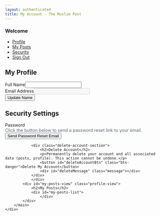 ```yaml
---
layout: authenticated
title: My Account - The Muslim Post
---
```

<style>
    /* --- Styles for "My Posts" list --- */
    .user-post-item {
        background-color: #f9fafb;
        border: 1px solid #e5e7eb;
        border-radius: 8px;
        padding: 1rem;
        margin-bottom: 1rem;
    }
    .user-post-item .post-content {
        color: #374151;
        line-height: 1.6;
        margin-bottom: 1rem;
    }
    .user-post-item .post-details {
        display: flex;
        justify-content: space-between;
        align-items: center;
        font-size: 0.85rem;
        color: #6b7280;
    }
    .user-post-item .post-actions button {
        background: none; border: none; font-size: 1rem; color: #6b7280; cursor: pointer; padding: 5px; border-radius: 50%; width: 32px; height: 32px; transition: background-color 0.2s, color 0.2s;
    }
    .user-post-item .post-actions button:hover { background-color: #e5e7eb; color: #1f2937; }

    /* --- Styles for the Edit Form Actions --- */
    .post-edit-container .dynamic-block { border: 1px solid #e5e7eb; border-radius: 0.75rem; padding: 1rem; margin-top: 1rem; background-color: #fff; position: relative; }
    .post-edit-container .dynamic-block h3 { font-size: 0.8rem; font-weight: 600; color: #4b5563; margin-bottom: 0.75rem; text-transform: uppercase; }
    .post-edit-container .dynamic-block textarea, .post-edit-container .dynamic-block input { width: 100%; padding: 10px; border: 1px solid #d1d5db; border-radius: 8px; font-size: 15px; box-sizing: border-box; }
    .post-edit-container .dynamic-block textarea:focus, .post-edit-container .dynamic-block input:focus { border-color: #0073e6; box-shadow: 0 0 0 2px rgba(0, 115, 230, 0.2); outline: none; }
    .post-edit-container .dynamic-block input.headline-input { font-size: 1.25rem; font-weight: bold; }
    .post-edit-container .edit-actions-container { display: flex; justify-content: flex-end; gap: 0.5rem; margin-top: 1rem; }
    .post-edit-container .btn-cancel { background: #eee; padding: 8px 12px; border-radius: 6px; font-weight: 600; border: none; cursor: pointer; }
    .post-edit-container .btn-save { background: #0073e6; color: white; padding: 8px 12px; border-radius: 6px; font-weight: 600; border: none; cursor: pointer; }


    .edit-actions-container {
        display: flex; justify-content: flex-end; gap: 0.5rem; margin-top: 0.5rem;
    }
    /* --- Delete Account Section Styles --- */
    .delete-account-section {
        margin-top: 2rem;
        padding-top: 1.5rem;
        border-top: 1px solid #eee;
    }
    .delete-account-section h2 {
        color: #dc2626; /* Red color for warning */
        font-size: 1.5rem; /* Slightly smaller than main titles */
        margin-bottom: 0.5rem;
    }
    .delete-account-section p {
        font-size: 0.9rem;
        color: #606770;
        margin-bottom: 1rem;
    }
    .btn-danger {
        background-color: #dc2626;
        color: white;
        padding: 10px 18px;
        border: none;
        border-radius: 8px;
        font-size: 0.95rem;
        font-weight: bold;
        cursor: pointer;
        transition: background-color 0.3s;
    }
    .btn-danger:hover {
        background-color: #b91c1c;
    }
     .message { /* Adjusted styles for consistency */
        padding: 0.75rem; border-radius: 6px; margin-top: 1rem; font-weight: 500; font-size: 0.9rem; display: none;
    }
    .message.success { background-color: #d1fae5; color: #065f46; border: 1px solid #6ee7b7; }
    .message.error { background-color: #fee2e2; color: #991b1b; border: 1px solid #fca5a5; }
    .message.info { background-color: #dbeafe; color: #1e40af; border: 1px solid #93c5fd; }

</style>
<div class="profile-container-wrapper">
    <div class="profile-layout">
        <nav class="profile-nav">
            <h3 id="welcome-name">Welcome</h3> <ul>
                <li><a href="#" class="nav-link active" data-view="profile-view" title="Profile"><i class="fas fa-user fa-fw"></i> <span>Profile</span></a></li>
                <li><a href="#" class="nav-link" data-view="my-posts-view" title="My Posts"><i class="fas fa-newspaper fa-fw"></i> <span>My Posts</span></a></li>
                <li><a href="#" class="nav-link" data-view="security-view" title="Security"><i class="fas fa-shield-alt fa-fw"></i> <span>Security</span></a></li>
                <li><a href="#" id="sign-out-btn" title="Sign Out"><i class="fas fa-sign-out-alt fa-fw"></i> <span>Sign Out</span></a></li>
            </ul>
        </nav>
        <main class="profile-content">
            <div id="profile-view" class="profile-view active">
                <h2>My Profile</h2>
                <form id="profileForm">
                    <div class="form-group"><label for="fullName">Full Name</label><input type="text" id="fullName" name="fullName"></div>
                    <div class="form-group"><label for="email">Email Address</label><input type="email" id="email" name="email" disabled></div>
                    <button type="submit" class="btn-primary">Update Name</button>
                    <div id="profileMessage" class="message"></div>
                </form>
            </div>
            <div id="security-view" class="profile-view">
                <h2>Security Settings</h2>
                <div class="form-group">
                    <label>Password</label>
                    <p style="font-size: 0.9rem; color: #606770; margin: 0;">Click the button below to send a password reset link to your email.</p>
                </div>
                <button id="resetPasswordBtn" class="btn-primary">Send Password Reset Email</button>
                <div id="securityMessage" class="message"></div>

                <div class="delete-account-section">
                    <h2>Delete Account</h2>
                    <p>Permanently delete your account and all associated data (posts, profile). This action cannot be undone.</p>
                    <button id="deleteAccountBtn" class="btn-danger">Delete My Account</button>
                    <div id="deleteMessage" class="message"></div>
                </div>
                </div>
            <div id="my-posts-view" class="profile-view">
                <h2>My Posts</h2>
                <div id="my-posts-list">
                    </div>
            </div>
        </main>
    </div>
</div>

<script>
    // --- SUPABASE CONFIGURATION ---
    const SUPABASE_URL = 'https://yfrqnghduttudqbnodwr.supabase.co';
    const SUPABASE_ANON_KEY = 'eyJhbGciOiJIUzI1NiIsInR5cCI6IkpXVCJ9.eyJpc3MiOiJzdXBhYmFzZSIsInJlZiI6InlmcnFuZ2hkdXR0dWRxYm5vZHdyIiwicm9sZSI6ImFub24iLCJpYXQiOjE3NTg1NDc3MTgsImV4cCI6MjA3NDEyMzcxOH0.i7JCX74CnE7pvZnBpCbuz6ajmSgIlA9Mx0FhlPJjzxU';

    document.addEventListener('DOMContentLoaded', () => {
        const supabase = window.supabase.createClient(SUPABASE_URL, SUPABASE_ANON_KEY);
        const basePath = document.body.getAttribute('data-base-path') || '';

        let isProfileInitialized = false;
        let currentUser = null; // Store user globally within this scope

        supabase.auth.onAuthStateChange((event, session) => {
            currentUser = session?.user; // Update global user on auth change
            if (currentUser) {
                if (typeof initializeSupabaseHeader === 'function') {
                    initializeSupabaseHeader(basePath, true);
                }
                if (!isProfileInitialized) {
                    initializeProfilePage(currentUser, supabase, basePath);
                    isProfileInitialized = true;
                }
                document.querySelector('.profile-container-wrapper').style.display = 'block';
            } else {
                window.location.replace(`${basePath}/auth.html`);
                isProfileInitialized = false; // Reset flag on logout
            }
        });

        function initializeProfilePage(user, supabase, basePath) {
            // Ensure user is passed correctly
            if (!user) return;

            const welcomeName = document.getElementById('welcome-name');
            const fullNameInput = document.getElementById('fullName');
            const emailInput = document.getElementById('email');
            const profileForm = document.getElementById('profileForm');
            const resetPasswordBtn = document.getElementById('resetPasswordBtn');
            const signOutBtn = document.getElementById('sign-out-btn');
            const profileMessage = document.getElementById('profileMessage');
            const securityMessage = document.getElementById('securityMessage');
            const navLinks = document.querySelectorAll('.nav-link');
            const views = document.querySelectorAll('.profile-view');
            const deleteAccountBtn = document.getElementById('deleteAccountBtn');
            const deleteMessage = document.getElementById('deleteMessage');


            const currentName = user.user_metadata?.full_name || user.email;
            welcomeName.textContent = `Welcome, ${currentName}`;
            fullNameInput.value = user.user_metadata?.full_name || '';
            emailInput.value = user.email || '';

            navLinks.forEach(link => link.addEventListener('click', (e) => {
                e.preventDefault();
                if (link.id === 'sign-out-btn') return;
                const targetViewId = link.getAttribute('data-view');

                if (targetViewId === 'my-posts-view') {
                    loadUserPosts(user, supabase); // Pass user explicitly
                }

                views.forEach(view => view.classList.remove('active'));
                navLinks.forEach(navLink => navLink.classList.remove('active'));
                const targetView = document.getElementById(targetViewId);
                targetView.classList.add('active');
                link.classList.add('active');
            }));

            const myPostsList = document.getElementById('my-posts-list');
            myPostsList.addEventListener('click', async (e) => {
                const target = e.target;
                const postItem = target.closest('.user-post-item');
                if (!postItem) return;

                const postId = postItem.dataset.postId;
                 // Get user ID securely from the currentUser object
                const currentUserId = currentUser?.id;
                if (!currentUserId) {
                   console.error("User not available for action.");
                   return; // Should not happen if page requires auth
                }

                if (target.closest('.btn-delete')) {
                    if (!postId) return;
                    if (confirm('Are you sure you want to permanently delete this post?')) {
                        // Secure delete via RPC
                         const { error } = await supabase.rpc('delete_user_post', {
                           post_id_to_delete: postId,
                           user_id_making_request: currentUserId // Pass the current user's ID
                         });

                        if (error) {
                            alert(`Error deleting post: ${error.message}`);
                        } else {
                            postItem.style.transition = 'opacity 0.3s ease';
                            postItem.style.opacity = '0';
                            setTimeout(() => postItem.remove(), 300);
                        }
                    }
                }
                else if (target.closest('.btn-edit')) {
                    const contentDisplay = postItem.querySelector('.post-content-display');
                    // Prevent multiple edit forms on the same post
                    if (postItem.querySelector('.post-edit-container') && postItem.querySelector('.post-edit-container').style.display !== 'none') return;

                    // Ensure edit container exists or create it
                    let editContainer = postItem.querySelector('.post-edit-container');
                    if (!editContainer) {
                        editContainer = document.createElement('div');
                        editContainer.className = 'post-edit-container';
                        editContainer.style.display = 'none'; // Start hidden
                        postItem.appendChild(editContainer);
                    }


                    const originalContentHTML = contentDisplay.querySelector('.post-content').innerHTML;

                    let formHTML = '';

                    const tempDiv = document.createElement('div');
                    tempDiv.innerHTML = originalContentHTML;
                    Array.from(tempDiv.children).forEach(node => {
                        const type = node.tagName.toLowerCase();
                        if (type === 'p') formHTML += `<div class="dynamic-block" data-block-type="paragraph"><h3>Paragraph</h3><textarea rows="5">${node.textContent}</textarea></div>`;
                        else if (type === 'blockquote') formHTML += `<div class="dynamic-block" data-block-type="quote"><h3>Quote</h3><textarea rows="3">${node.textContent}</textarea></div>`;
                        else if (type === 'h3') formHTML += `<div class="dynamic-block" data-block-type="headline"><h3>Headline</h3><input type="text" class="headline-input" value="${node.textContent}"></div>`;
                        else if (type === 'img') formHTML += `<div class="dynamic-block" data-block-type="image"><h3>Image URL</h3><input type="text" value="${node.src}"></div>`;
                    });

                    editContainer.innerHTML = `${formHTML}
                        <div class="edit-actions-container">
                            <button class="btn-cancel">Cancel</button>
                            <button class="btn-save">Save</button>
                        </div>`;

                    contentDisplay.style.display = 'none';
                    editContainer.style.display = 'block'; // Show the edit form
                }
                else if (target.closest('.btn-save')) {
                    const contentDisplay = postItem.querySelector('.post-content-display');
                    const editContainer = postItem.querySelector('.post-edit-container');

                    const newContent = Array.from(editContainer.querySelectorAll('.dynamic-block')).map(block => {
                        const type = block.dataset.blockType;
                        const value = block.querySelector('input, textarea').value.trim();
                        // --- Ensure correct Markdown formatting ---
                        if (type === 'image') return `![Image](${value})`; // Add Markdown format
                        if (type === 'quote') return `> ${value}`;
                        if (type === 'headline') return `## ${value}`; // Use Markdown H2 for H3 display
                        return value; // Paragraph
                    }).filter(v => v).join('\n\n'); // Join with double newline

                    // Ensure update only happens for the correct user
                    const { error } = await supabase.from('posts')
                        .update({ content: newContent })
                        .eq('id', postId)
                        .eq('user_id', currentUserId); // Add user_id check

                    if (error) {
                        alert(`Error updating post: ${error.message}`);
                    } else {
                        // Reload posts for the user to reflect changes
                        loadUserPosts(currentUser, supabase);
                        // Optionally: just update the specific post display instead of full reload
                        // contentDisplay.querySelector('.post-content').innerHTML = parseContentToHTML(newContent); // Need a function like this
                        // editContainer.style.display = 'none';
                        // contentDisplay.style.display = 'block';
                    }
                }
                else if (target.closest('.btn-cancel')) {
                    const contentDisplay = postItem.querySelector('.post-content-display');
                    const editContainer = postItem.querySelector('.post-edit-container');

                    editContainer.innerHTML = ''; // Clear the edit form
                    editContainer.style.display = 'none';
                    contentDisplay.style.display = 'block';
                }
            });

            // Helper function to convert simple Markdown to basic HTML for display
            function parseContentToHTML(content) {
                 let html = '';
                 if (content) {
                     content.split('\n\n').forEach(part => {
                         const trimmedPart = part.trim();
                         if (trimmedPart.startsWith('![')) {
                             const url = trimmedPart.match(/\((.*?)\)/)?.[1];
                             if (url) html += `<img src="${url}" style="max-width: 100%; border-radius: 8px; margin: 0.5rem 0;">`;
                         } else if (trimmedPart.startsWith('>')) {
                             html += `<blockquote style="border-left: 3px solid #ccc; padding-left: 1rem; margin: 0.5rem 0; font-style: italic;">${trimmedPart.substring(1).trim()}</blockquote>`;
                         } else if (trimmedPart.startsWith('## ')) {
                             html += `<h3 style="font-size: 1.2rem; font-weight: bold;">${trimmedPart.substring(3).trim()}</h3>`;
                         } else if (trimmedPart){ // Only add non-empty paragraphs
                             html += `<p>${trimmedPart.replace(/\n/g, '<br>')}</p>`; // Handle line breaks within paragraphs
                         }
                     });
                 }
                 return html || '<p><em>(Empty Post)</em></p>';
            }


            async function loadUserPosts(userForPosts, supabaseInstance) { // Renamed parameters
                const postsList = document.getElementById('my-posts-list');
                postsList.innerHTML = '<div class="loader"></div>'; // Assuming you have a .loader style

                const { data: posts, error } = await supabaseInstance
                    .from('posts')
                    .select('*')
                    .eq('user_id', userForPosts.id) // Use the passed user ID
                    .order('created_at', { ascending: false });

                if (error) {
                    postsList.innerHTML = `<div class="message error">Could not load your posts. ${error.message}</div>`;
                    return;
                }

                if (!posts || posts.length === 0) {
                    postsList.innerHTML = `<p>You haven't created any posts yet.</p>`;
                    return;
                }

                postsList.innerHTML = posts.map(post => {
                    const contentHTML = parseContentToHTML(post.content); // Use the helper

                    return `
                        <div class="user-post-item" data-post-id="${post.id}">
                            <div class="post-content-display">
                                <div class="post-content">${contentHTML}</div>
                                <div class="post-details">
                                    <span class="post-date">Posted on ${new Date(post.created_at).toLocaleDateString()}</span>
                                    <div class="post-actions">
                                        <button class="btn-edit" title="Edit"><i class="fas fa-pencil-alt"></i></button>
                                        <button class="btn-delete" title="Delete"><i class="fas fa-trash-alt"></i></button>
                                    </div>
                                </div>
                            </div>
                            <div class="post-edit-container" style="display: none;"></div>
                        </div>`;
                }).join('');
            }

            profileForm.addEventListener('submit', async (e) => {
                e.preventDefault();
                const newName = fullNameInput.value.trim();
                const currentMetaName = user.user_metadata?.full_name || '';
                if (newName && newName !== currentMetaName) {
                    const { data, error } = await supabase.auth.updateUser({ data: { full_name: newName } });
                    if (error) {
                        showMessage(profileMessage, `Error updating name: ${error.message}`, 'error');
                    } else {
                        showMessage(profileMessage, 'Name updated successfully!', 'success');
                        welcomeName.textContent = `Welcome, ${newName}`;
                        // Update local cache if used
                        const cachedUser = JSON.parse(localStorage.getItem('cachedUser') || '{}');
                        if (cachedUser.uid === user.id) {
                           cachedUser.displayName = newName;
                           localStorage.setItem('cachedUser', JSON.stringify(cachedUser));
                        }
                        // Trigger header update if needed
                        if (typeof initializeSupabaseHeader === 'function') {
                           initializeSupabaseHeader(basePath, true); // Force rerender
                        }
                    }
                } else if (!newName) {
                     showMessage(profileMessage, 'Name cannot be empty.', 'error');
                } else {
                    showMessage(profileMessage, 'Name is already up to date.', 'info');
                }
            });

            resetPasswordBtn.addEventListener('click', async () => {
                // Ensure user.email is available
                if (!user.email) {
                    showMessage(securityMessage, 'Cannot reset password without a verified email.', 'error');
                    return;
                }
                const { error } = await supabase.auth.resetPasswordForEmail(user.email, {
                    redirectTo: `${window.location.origin}${basePath}/auth.html?view=update-password`, // Redirect to auth page
                });
                if (error) {
                    showMessage(securityMessage, `Error sending reset email: ${error.message}`, 'error');
                } else {
                    showMessage(securityMessage, 'Password reset email sent! Check your inbox.', 'success');
                }
            });

            signOutBtn.addEventListener('click', async (e) => {
                e.preventDefault();
                showMessage(welcomeName, 'Logging out...', 'info'); // Provide feedback
                const { error } = await supabase.auth.signOut();
                localStorage.removeItem('cachedUser'); // Clear cache immediately
                if (error) {
                   console.error("Sign out error:", error);
                   // Still proceed to redirect
                }
                // Auth listener will handle redirect
            });

            // --- Updated Delete Account Logic ---
            deleteAccountBtn.addEventListener('click', async () => {
                if (!confirm('Are you absolutely sure you want to delete your account? This will remove all your posts and profile data permanently. This action cannot be undone.')) {
                    return;
                }
                if (!confirm('Second confirmation: Please confirm again that you wish to permanently delete your account.')) {
                    return;
                }

                showMessage(deleteMessage, 'Deleting account...', 'info');
                deleteAccountBtn.disabled = true;

                try {
                    // Invoke the Edge Function
                    const { data, error: functionError } = await supabase.functions.invoke('delete-user-account');

                    // Check for function-specific errors first
                    if (functionError) throw functionError;
                     // Check if the function itself returned an error in its response body
                     if (data && data.error) throw new Error(data.error);


                    // If function call is successful:
                    showMessage(deleteMessage, 'Account deleted successfully. Logging out...', 'success');
                     // Sign out might fail if user is already deleted, but try anyway
                    await supabase.auth.signOut().catch(err => console.warn("Sign out after delete failed (expected if user already gone):", err));
                    localStorage.removeItem('cachedUser');
                    setTimeout(() => {
                        window.location.href = `${basePath}/`; // Redirect to homepage
                    }, 2500); // Slightly longer delay

                } catch (error) {
                    console.error("Error deleting account:", error);
                     // Try to get a more specific error message
                    const errMsg = error.context?.message // Supabase FunctionError structure
                                || error.message          // Standard JS Error
                                || 'Could not delete account. Please contact support.';
                    showMessage(deleteMessage, `Error: ${errMsg}`, 'error');
                    deleteAccountBtn.disabled = false;
                }
            });
            // --- End Delete Account Logic ---

             function showMessage(element, text, type) {
                element.textContent = text;
                element.className = `message ${type}`;
                element.style.display = 'block';
                const duration = type === 'info' ? 2500 : 5000; // Longer duration for feedback
                // Clear previous timeouts if any
                if (element.timeoutId) clearTimeout(element.timeoutId);
                element.timeoutId = setTimeout(() => {
                    if (element) { // Check if element still exists
                        element.style.display = 'none';
                        element.textContent = ''; // Clear text after hiding
                    }
                }, duration);
            }
        } // End initializeProfilePage
    }); // End DOMContentLoaded
</script>